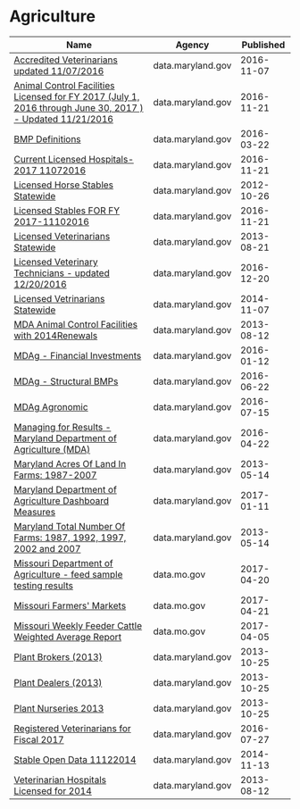 # Agriculture

Name | Agency | Published
---- | ---- | ---------
[Accredited Veterinarians updated 11/07/2016](../datasets/4zej-knfm.md) | data.maryland.gov | 2016-11-07
[Animal Control Facilities Licensed for FY 2017 (July 1, 2016 through June 30, 2017 ) - Updated 11/21/2016](../datasets/7ntz-mz5d.md) | data.maryland.gov | 2016-11-21
[BMP Definitions](../datasets/rm5m-2b2j.md) | data.maryland.gov | 2016-03-22
[Current Licensed Hospitals-2017 11072016](../datasets/rq5t-wyh5.md) | data.maryland.gov | 2016-11-21
[Licensed Horse Stables Statewide](../datasets/w6ps-2idr.md) | data.maryland.gov | 2012-10-26
[Licensed Stables FOR FY 2017-11102016](../datasets/ud9e-zxcs.md) | data.maryland.gov | 2016-11-21
[Licensed Veterinarians Statewide](../datasets/57p3-3mwi.md) | data.maryland.gov | 2013-08-21
[Licensed Veterinary Technicians - updated 12/20/2016](../datasets/k5nb-gxya.md) | data.maryland.gov | 2016-12-20
[Licensed Vetrinarians Statewide](../datasets/pmz2-98jc.md) | data.maryland.gov | 2014-11-07
[MDA Animal Control Facilities with 2014Renewals](../datasets/i5tt-hvfv.md) | data.maryland.gov | 2013-08-12
[MDAg - Financial Investments](../datasets/d9cb-ur3n.md) | data.maryland.gov | 2016-01-12
[MDAg - Structural BMPs](../datasets/6xeb-v5qh.md) | data.maryland.gov | 2016-06-22
[MDAg Agronomic](../datasets/shum-gk8c.md) | data.maryland.gov | 2016-07-15
[Managing for Results - Maryland Department of Agriculture (MDA)](../datasets/85fh-5hyc.md) | data.maryland.gov | 2016-04-22
[Maryland Acres Of Land In Farms: 1987-2007](../datasets/avw9-p253.md) | data.maryland.gov | 2013-05-14
[Maryland Department of Agriculture Dashboard Measures](../datasets/c8in-uuu9.md) | data.maryland.gov | 2017-01-11
[Maryland Total Number Of Farms: 1987, 1992, 1997, 2002 and 2007](../datasets/xekf-g3h9.md) | data.maryland.gov | 2013-05-14
[Missouri Department of Agriculture - feed sample testing results](../datasets/y9w9-qkg2.md) | data.mo.gov | 2017-04-20
[Missouri Farmers' Markets](../datasets/2zg8-cta8.md) | data.mo.gov | 2017-04-21
[Missouri Weekly Feeder Cattle Weighted Average Report](../datasets/4mcy-zagg.md) | data.mo.gov | 2017-04-05
[Plant Brokers (2013)](../datasets/6vzj-smt3.md) | data.maryland.gov | 2013-10-25
[Plant Dealers (2013)](../datasets/iqwa-cdkp.md) | data.maryland.gov | 2013-10-25
[Plant Nurseries 2013](../datasets/wwcc-wmca.md) | data.maryland.gov | 2013-10-25
[Registered Veterinarians for Fiscal 2017](../datasets/guxu-ccey.md) | data.maryland.gov | 2016-07-27
[Stable Open Data 11122014](../datasets/ehcz-9ryw.md) | data.maryland.gov | 2014-11-13
[Veterinarian Hospitals Licensed for 2014](../datasets/cnpw-2a6b.md) | data.maryland.gov | 2013-08-12

